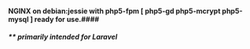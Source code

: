 #### NGINX on debian:jessie with php5-fpm [ php5-gd php5-mcrypt php5-mysql ] ready for use.####
##### ** primarily intended for Laravel #####
